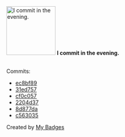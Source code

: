 <img src="https://my-badges.github.io/my-badges/evening-commits.png" alt="I commit in the evening." title="I commit in the evening." width="128">
<strong>I commit in the evening.</strong>
<br><br>

Commits:

- <a href="https://github.com/ksysoev/make-it-public/commit/ec8bf8989c40fe87fbe27299be3b02e5e758b433">ec8bf89</a>
- <a href="https://github.com/ksysoev/make-it-public/commit/31ed757a512c6411e5eb0a1f9309d3ca99842213">31ed757</a>
- <a href="https://github.com/ksysoev/wsget/commit/cf0c057c3bc1200bbb86b8d68a0e4fea09781692">cf0c057</a>
- <a href="https://github.com/ksysoev/wsget/commit/2204d378cb79552a03ee4e55f1f6bbf9eb7631b5">2204d37</a>
- <a href="https://github.com/ksysoev/wsget/commit/8d877da082f5b18f52c22fe202a0c423750591b1">8d877da</a>
- <a href="https://github.com/ksysoev/wsget/commit/c5630353c13337ca1ead058534e81df16484b83f">c563035</a>


Created by <a href="https://github.com/my-badges/my-badges">My Badges</a>